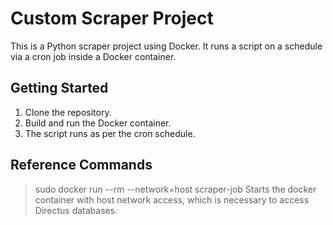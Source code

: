 # Custom Scraper Project

This is a Python scraper project using Docker. It runs a script on a schedule via a cron job inside a Docker container.

## Getting Started

1. Clone the repository.
2. Build and run the Docker container.
3. The script runs as per the cron schedule.

## Reference Commands
> sudo docker run --rm --network=host scraper-job
Starts the docker container with host network access, which is necessary to access Directus databases.

